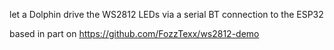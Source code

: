 let a Dolphin drive the WS2812 LEDs via a serial BT connection to the ESP32

based in part on <https://github.com/FozzTexx/ws2812-demo>

